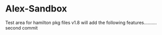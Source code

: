 # Alex-Sandbox
Test area for hamilton pkg files
v1.8 will add the following features..........
second commit
